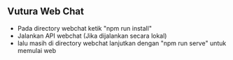 ## Vutura Web Chat
- Pada directory webchat ketik "npm run install"
- Jalankan API webchat (Jika dijalankan secara lokal)
- lalu masih di directory webchat lanjutkan dengan "npm run serve" untuk memulai web

